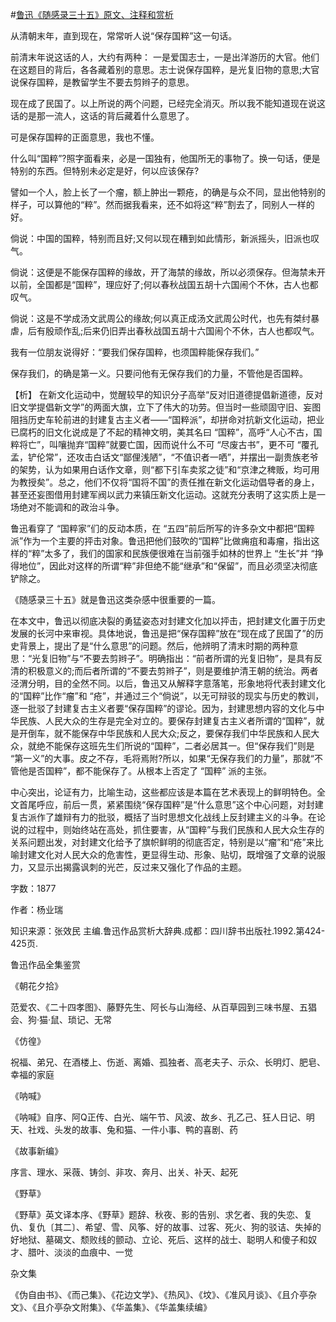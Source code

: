 #[鲁迅《随感录三十五》原文、注释和赏析](https://www.vrrw.net/wx/9519.html)

从清朝末年，直到现在，常常听人说“保存国粹”这一句话。

前清末年说这话的人，大约有两种： 一是爱国志士，一是出洋游历的大官。他们在这题目的背后，各各藏着别的意思。志士说保存国粹，是光复旧物的意思;大官说保存国粹，是教留学生不要去剪辫子的意思。

现在成了民国了。以上所说的两个问题，已经完全消灭。所以我不能知道现在说这话的是那一流人，这话的背后藏着什么意思了。

可是保存国粹的正面意思，我也不懂。

什么叫“国粹”?照字面看来，必是一国独有，他国所无的事物了。换一句话，便是特别的东西。但特别未必定是好，何以应该保存?

譬如一个人，脸上长了一个瘤，额上肿出一颗疮，的确是与众不同，显出他特别的样子，可以算他的“粹”。然而据我看来，还不如将这“粹”割去了，同别人一样的好。

倘说：中国的国粹，特别而且好;又何以现在糟到如此情形，新派摇头，旧派也叹气。

倘说：这便是不能保存国粹的缘故，开了海禁的缘故，所以必须保存。但海禁未开以前，全国都是“国粹”，理应好了;何以春秋战国五胡十六国闹个不休，古人也都叹气。

倘说：这是不学成汤文武周公的缘故;何以真正成汤文武周公时代，也先有桀纣暴虐，后有殷顽作乱;后来仍旧弄出春秋战国五胡十六国闹个不休，古人也都叹气。

我有一位朋友说得好：“要我们保存国粹，也须国粹能保存我们。”

保存我们，的确是第一义。只要问他有无保存我们的力量，不管他是否国粹。



【析】 在新文化运动中，觉醒较早的知识分子高举“反对旧道德提倡新道德，反对旧文学提倡新文学”的两面大旗，立下了伟大的功劳。但当时一些顽固守旧、妄图阻挡历史车轮前进的封建复古主义者——“国粹派”，却拼命对抗新文化运动，把业已腐朽的旧文化说成是了不起的精神文明，美其名曰 “国粹”，高呼“人心不古，国粹将亡”，叫嚷抛弃“国粹”就要亡国，因而说什么不可 “尽废古书”，更不可 “覆孔孟，铲伦常”，还攻击白话文“鄙俚浅陋”，“不值识者一哂”，并摆出一副贵族老爷的架势，认为如果用白话作文章，则“都下引车卖浆之徒”和“京津之稗贩，均可用为教授矣”。总之，他们不仅将“国将不国”的责任推在新文化运动倡导者的身上，甚至还妄图借用封建军阀以武力来镇压新文化运动。这就充分表明了这实质上是一场绝对不能调和的政治斗争。

鲁迅看穿了 “国粹家”们的反动本质，在 “五四”前后所写的许多杂文中都把“国粹派”作为一个主要的抨击对象。鲁迅把他们鼓吹的“国粹”比做痈疽和毒瘤，指出这样的“粹”太多了，我们的国家和民族便很难在当前强手如林的世界上 “生长”并 “挣得地位”，因此对这样的所谓“粹”非但绝不能“继承”和“保留”，而且必须坚决彻底铲除之。

《随感录三十五》就是鲁迅这类杂感中很重要的一篇。

在本文中，鲁迅以彻底决裂的勇猛姿态对封建文化加以抨击，把封建文化置于历史发展的长河中来审视。具体地说，鲁迅是把“保存国粹”放在“现在成了民国了”的历史背景上，提出了是“什么意思”的问题。然后，他辨明了清末时期的两种意思：“光复旧物”与“不要去剪辫子”。明确指出：“前者所谓的光复旧物”，是具有反清的积极意义的;而后者所谓的“不要去剪辫子”，则是要维护清王朝的统治。两者泾渭分明，目的全然不同。以后，鲁迅又从解释字意落笔，形象地将代表封建文化的“国粹”比作“瘤”和 “疮”，并通过三个“倘说”，以无可辩驳的现实与历史的教训，逐一批驳了封建复古主义者要“保存国粹”的谬论。因为，封建思想内容的文化与中华民族、人民大众的生存是完全对立的。要保存封建复古主义者所谓的“国粹”，就是开倒车，就不能保存中华民族和人民大众;反之，要保存我们中华民族和人民大众，就绝不能保存这班先生们所说的“国粹”，二者必居其一。但“保存我们”则是 “第一义”的大事。皮之不存，毛将焉附?所以，如果“无保存我们的力量”，那就“不管他是否国粹”，都不能保存了。从根本上否定了 “国粹” 派的主张。

中心突出，论证有力，比喻生动，这些都应该是本篇在艺术表现上的鲜明特色。全文首尾呼应，前后一贯，紧紧围绕“保存国粹”是“什么意思”这个中心问题，对封建复古派作了雄辩有力的批驳，概括了当时思想文化战线上反封建主义的斗争。在论说的过程中，则始终站在高处，抓住要害，从“国粹”与我们民族和人民大众生存的关系问题出发，对封建文化给予了旗帜鲜明的彻底否定，特别是以“瘤”和“疮”来比喻封建文化对人民大众的危害性，更显得生动、形象、贴切，既增强了文章的说服力，又显示出揭露讽刺的光芒，反过来又强化了作品的主题。

字数：1877

作者：杨业瑞

知识来源：张效民 主编.鲁迅作品赏析大辞典.成都：四川辞书出版社.1992.第424-425页.

鲁迅作品全集鉴赏

《朝花夕拾》

范爱农、《二十四孝图》、藤野先生、阿长与山海经、从百草园到三味书屋、五猖会、狗·猫·鼠、琐记、无常

《仿徨》

祝福、弟兄、在酒楼上、伤逝、离婚、孤独者、高老夫子、示众、长明灯、肥皂、幸福的家庭

《呐喊》

《呐喊》自序、阿Q正传、白光、端午节、风波、故乡、孔乙己、狂人日记、明天、社戏、头发的故事、兔和猫、一件小事、鸭的喜剧、药

《故事新编》

序言、理水、采薇、铸剑、非攻、奔月、出关、补天、起死

《野草》

《野草》英文译本序、《野草》题辞、秋夜、影的告别、求乞者、我的失恋、复仇、复仇〔其二〕、希望、雪、风筝、好的故事、过客、死火、狗的驳诘、失掉的好地狱、墓碣文、颓败线的颤动、立论、死后、这样的战士、聪明人和傻子和奴才、腊叶、淡淡的血痕中、一觉

杂文集

《伪自由书》、《而己集》、《花边文学》、《热风》、《坟》、《准风月谈》、《且介亭杂文》、《且介亭杂文附集》、《华盖集》、《华盖集续编》

